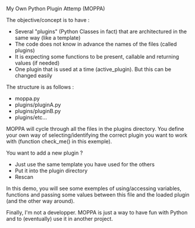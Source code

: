 My Own Python Plugin Attemp (MOPPA)

The objective/concept is to have :
   - Several "plugins" (Python Classes in fact) that are architectured in the same way (like a template)
   - The code does not know in advance the names of the files (called plugins)
   - It is expecting some functions to be present, callable and returning values (if needed)
   - One plugin that is used at a time (active_plugin). But this can be changed easily

The structure is as follows : 
- moppa.py
- plugins/pluginA.py
- plugins/pluginB.py
- plugins/etc...
 
MOPPA will cycle through all the files in the plugins directory.
You define your own way of selecting/identifying the correct plugin you want to work with (function check_me() in this exemple).

You want to add a new plugin ? 
- Just use the same template you have used for the others 
- Put it into the plugin directory
- Rescan

In this demo, you will see some exemples of using/accessing variables, functions and passing some values between this file and the loaded plugin (and the other way around).

Finally, I'm not a developper. MOPPA is just a way to have fun with Python and to (eventually) use it in another project.
